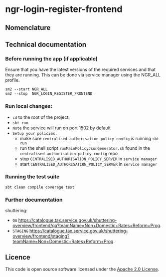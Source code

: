
ngr-login-register-frontend
================

## Nomenclature


## Technical documentation


### Before running the app (if applicable)

Ensure that you have the latest versions of the required services and that they are running. This can be done via service manager using the NGR_ALL profile.
```
sm2 --start NGR_ALL
sm2 --stop  NGR_LOGIN_REGISTER_FRONTEND
```
### Run local changes:
* `cd` to the root of the project.
* `sbt run`
* `Note` the service will run on port 1502 by default
* `Setup your policies:`
  *  make sure `centralised-authorisation-policy-config` is running `sbt run`
  *  run the shell script `runMainPolicyJsonGenerator.sh` found in the `centralised-authorisation-policy-config` repo
  *  stop `CENTRALISED_AUTHORISATION_POLICY_SERVER` in `service manager`
  *  start `CENTRALISED_AUTHORISATION_POLICY_SERVER` in `service manager`

### Running the test suite
```
sbt clean compile coverage test
```
### Further documentation

shuttering:
* `QA` https://catalogue.tax.service.gov.uk/shuttering-overview/frontend/qa?teamName=Non+Domestic+Rates+Reform+Prog.
* `STAGING` https://catalogue.tax.service.gov.uk/shuttering-overview/frontend/staging?teamName=Non+Domestic+Rates+Reform+Prog.

## Licence
This code is open source software licensed under
the [Apache 2.0 License]("http://www.apache.org/licenses/LICENSE-2.0.html").